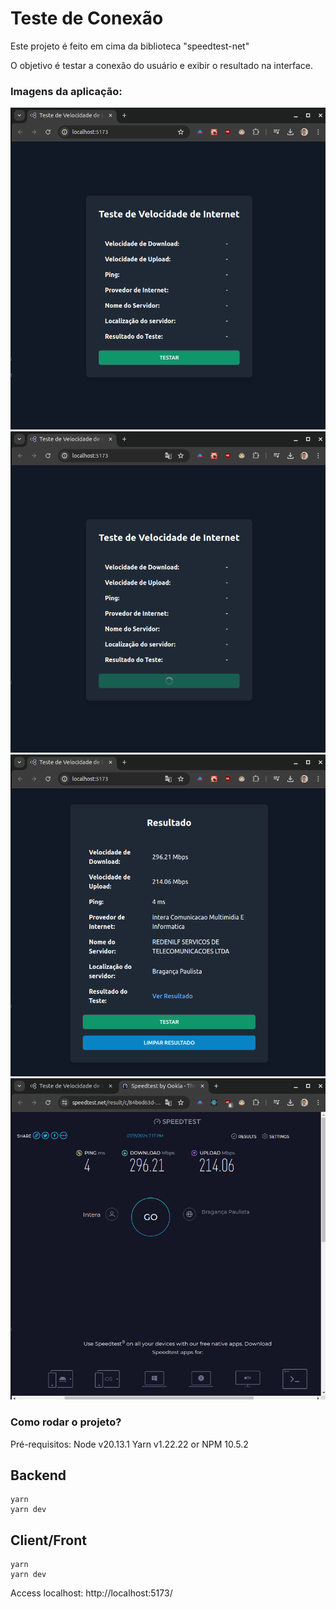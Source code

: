 # Teste de Conexão

Este projeto é feito em cima da biblioteca "speedtest-net"

O objetivo é testar a conexão do usuário e exibir o resultado na interface.

### Imagens da aplicação:

<img src="./images/home.png" alt="Tela inicial" />
<img src="./images/loading.png" alt="Loading ao testar" />
<img src="./images/result.png" alt="Resultado na interface" />
<img src="./images/speed-test-result.png" alt="Resultado ao clicar no link do speed test" />

### Como rodar o projeto?

Pré-requisitos:
Node v20.13.1
Yarn v1.22.22 or NPM 10.5.2

## Backend

```
yarn
yarn dev
```

## Client/Front

```
yarn
yarn dev
```

Access localhost: http://localhost:5173/
